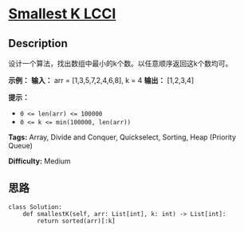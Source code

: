 # [Smallest K LCCI][title]

## Description

设计一个算法，找出数组中最小的k个数。以任意顺序返回这k个数均可。

**示例：**
            **输入：** arr = [1,3,5,7,2,4,6,8], k = 4    **输出：** [1,2,3,4]    

**提示：**

  * `0 <= len(arr) <= 100000`
  * `0 <= k <= min(100000, len(arr))`


**Tags:** Array, Divide and Conquer, Quickselect, Sorting, Heap (Priority Queue)

**Difficulty:** Medium

## 思路

``` python3
class Solution:
    def smallestK(self, arr: List[int], k: int) -> List[int]:
        return sorted(arr)[:k]
```

[title]: https://leetcode-cn.com/problems/smallest-k-lcci

